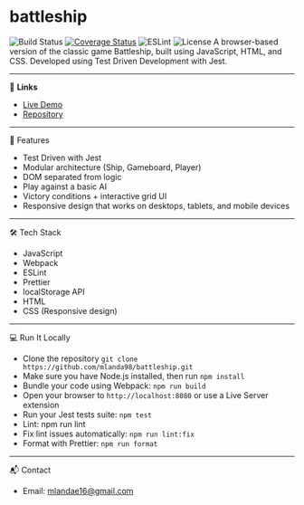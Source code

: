 # battleship

![Build Status](https://github.com/mlanda98/battleship/actions/workflows/ci.yml/badge.svg)
[![Coverage Status](https://coveralls.io/repos/github/mlanda98/battleship/badge.svg?branch=main)](https://coveralls.io/github/mlanda98/battleship?branch=main)
![ESLint](https://github.com/mlanda98/battleship/workflows/ESLint/badge.svg)
![License](https://img.shields.io/badge/license-MIT-green)
A browser-based version of the classic game Battleship, built using JavaScript, HTML, and CSS. Developed using Test Driven Development with Jest.

---
🔗 **Links**

- [Live Demo](https://mlanda98.github.io/battleship/)
- [Repository](https://github.com/mlanda98/battleship)

---
📌 Features

- Test Driven with Jest
- Modular architecture (Ship, Gameboard, Player)
- DOM separated from logic
- Play against a basic AI
- Victory conditions + interactive grid UI
- Responsive design that works on desktops, tablets, and mobile devices

---

🛠️ Tech Stack

- JavaScript
- Webpack
- ESLint
- Prettier
- localStorage API
- HTML
- CSS (Responsive design)

---

💻 Run It Locally

- Clone the repository
  `git clone https://github.com/mlanda98/battleship.git`
- Make sure you have Node.js installed, then run `npm install`
- Bundle your code using Webpack: `npm run build`
- Open your browser to `http://localhost:8080` or use a Live Server extension
- Run your Jest tests suite: `npm test`
- Lint: npm run lint
- Fix lint issues automatically: `npm run lint:fix`
- Format with Prettier: `npm run format`

---

📬 Contact

- Email: mlandae16@gmail.com

